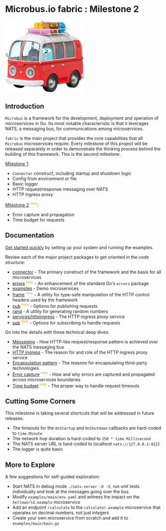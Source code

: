# Microbus.io fabric : Milestone 2

<img src="docs\gopher-on-bus.png" width=256>

## Introduction

`Microbus` is a framework for the development, deployment and operation of microservices in Go. Its most notable characteristic is that it leverages NATS, a messaging bus, for communications among microservices.

`fabric` is the main project that provides the core capabilities that all `Microbus` microservices require. Every milestone of this project will be released separately in order to demonstrate the thinking process behind the building of this framework. This is the second milestone.

[Milestone 1](https://github.com/microbus-io/fabric/tree/milestone/1):

* `Connector` construct, including startup and shutdown logic
* Config from environment or file
* Basic logger
* HTTP request/response messaging over NATS
* HTTP ingress proxy

[Milestone 2](https://github.com/microbus-io/fabric/tree/milestone/2) <sup style="color:orange">new</sup>:

* Error capture and propagation
* Time budget for requests

## Documentation

[Get started quickly](docs/quick-start.md) by setting up your system and running the examples.

Review each of the major project packages to get oriented in the code structure:

* [connector](docs/structure/connector.md) - The primary construct of the framework and the basis for all microservices
* [errors](docs/structure/errors.md) <sup style="color:orange">new</sup> - An enhancement of the standard Go's `errors` package 
* [examples](docs/structure/examples.md) - Demo microservices 
* [frame](docs/structure/frame.md) <sup style="color:orange">new</sup> - A utility for type-safe manipulation of the HTTP control headers used by the framework
* [pub](docs/structure/pub.md) <sup style="color:orange">new</sup> - Options for publishing requests
* [rand](docs/structure/rand.md) - A utility for generating random numbers
* [services/httpingress](docs/structure/services-httpingress.md) - The HTTP ingress proxy service
* [sub](docs/structure/sub.md) <sup style="color:orange">new</sup> - Options for subscribing to handle requests

Go into the details with these technical deep dives:

* [Messaging](docs/tech/messaging.md) - How HTTP-like request/response pattern is achieved over the NATS messaging bus
* [HTTP ingress](docs/tech/httpingress.md) - The reason for and role of the HTTP ingress proxy service
* [Encapsulation pattern](docs/tech/encapsulation.md) - The reasons for encapsulating third-party technologies
* [Error capture](docs/tech/errorcapture.md) <sup style="color:orange">new</sup> - How and why errors are captured and propagated across microservices boundaries
* [Time budget](docs/tech/timebudget.md) <sup style="color:orange">new</sup> - The proper way to handle request timeouts

## Cutting Some Corners

This milestone is taking several shortcuts that will be addressed in future releases:

* The timeouts for the `OnStartup` and `OnShutdown` callbacks are hard-coded to `time.Minute`
* The network hop duration is hard-coded to `250 * time.Millisecond`
* The NATS server URL is hard-coded to localhost `nats://127.0.0.1:4222`
* The logger is quite basic

## More to Explore

A few suggestions for self-guided exploration:

* Start NATS in debug mode `./nats-server -D -V`, run unit tests individually and look at the messages going over the bus
* Modify `examples/main/env.yaml` and witness the impact on the `helloworld.example` microservice
* Add an endpoint `/calculate` to the `calculator.example` microservice that operates on decimal numbers, not just integers
* Create your own microservice from scratch and add it to `examples/main/main.go`
